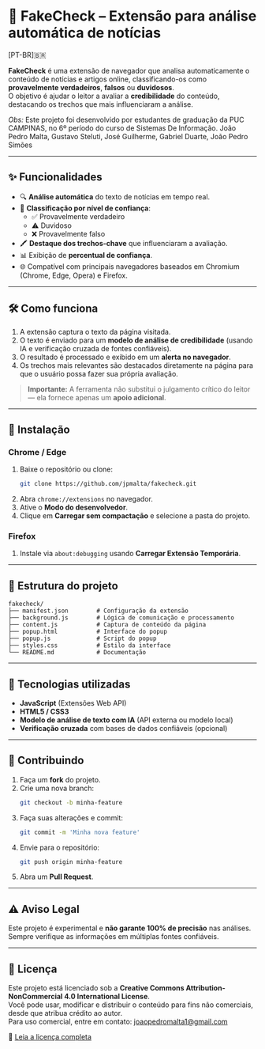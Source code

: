 # 📰 FakeCheck – Extensão para análise automática de notícias

[PT-BR]🇧🇷

**FakeCheck** é uma extensão de navegador que analisa automaticamente o conteúdo de notícias e artigos online, classificando-os como **provavelmente verdadeiros**, **falsos** ou **duvidosos**.  
O objetivo é ajudar o leitor a avaliar a **credibilidade** do conteúdo, destacando os trechos que mais influenciaram a análise.

*Obs:* Este projeto foi desenvolvido por estudantes de graduação da PUC CAMPINAS, no 6º período do curso de Sistemas De Informação.
João Pedro Malta, Gustavo Steluti, José Guilherme, Gabriel Duarte, João Pedro Simões

---

## ✨ Funcionalidades

- 🔍 **Análise automática** do texto de notícias em tempo real.  
- 🎯 **Classificação por nível de confiança**:  
  - ✅ Provavelmente verdadeiro  
  - ⚠️ Duvidoso  
  - ❌ Provavelmente falso  
- 🖍 **Destaque dos trechos-chave** que influenciaram a avaliação.  
- 📊 Exibição de **percentual de confiança**.  
- 🌐 Compatível com principais navegadores baseados em Chromium (Chrome, Edge, Opera) e Firefox.

---

## 🛠 Como funciona

1. A extensão captura o texto da página visitada.  
2. O texto é enviado para um **modelo de análise de credibilidade** (usando IA e verificação cruzada de fontes confiáveis).  
3. O resultado é processado e exibido em um **alerta no navegador**.  
4. Os trechos mais relevantes são destacados diretamente na página para que o usuário possa fazer sua própria avaliação.

> **Importante:** A ferramenta não substitui o julgamento crítico do leitor — ela fornece apenas um **apoio adicional**.

---

## 🚀 Instalação

### Chrome / Edge
1. Baixe o repositório ou clone:
   ```bash
   git clone https://github.com/jpmalta/fakecheck.git
   ```
2. Abra `chrome://extensions` no navegador.  
3. Ative o **Modo do desenvolvedor**.  
4. Clique em **Carregar sem compactação** e selecione a pasta do projeto.

### Firefox
1. Instale via `about:debugging` usando **Carregar Extensão Temporária**.  

---

## 📂 Estrutura do projeto

```
fakecheck/
├── manifest.json        # Configuração da extensão
├── background.js        # Lógica de comunicação e processamento
├── content.js           # Captura de conteúdo da página
├── popup.html           # Interface do popup
├── popup.js             # Script do popup
├── styles.css           # Estilo da interface
└── README.md            # Documentação
```

---

## 📡 Tecnologias utilizadas

- **JavaScript** (Extensões Web API)  
- **HTML5 / CSS3**  
- **Modelo de análise de texto com IA** (API externa ou modelo local)  
- **Verificação cruzada** com bases de dados confiáveis (opcional)

---

## 🤝 Contribuindo

1. Faça um **fork** do projeto.  
2. Crie uma nova branch:
   ```bash
   git checkout -b minha-feature
   ```
3. Faça suas alterações e commit:
   ```bash
   git commit -m 'Minha nova feature'
   ```
4. Envie para o repositório:
   ```bash
   git push origin minha-feature
   ```
5. Abra um **Pull Request**.

---

## ⚠️ Aviso Legal

Este projeto é experimental e **não garante 100% de precisão** nas análises.  
Sempre verifique as informações em múltiplas fontes confiáveis.

---

## 📜 Licença

Este projeto está licenciado sob a **Creative Commons Attribution-NonCommercial 4.0 International License**.  
Você pode usar, modificar e distribuir o conteúdo para fins não comerciais, desde que atribua crédito ao autor.  
Para uso comercial, entre em contato: [joaopedromalta1@gmail.com](mailto:joaopedromalta1@gmail.com)

🔗 [Leia a licença completa](http://creativecommons.org/licenses/by-nc/4.0/)
